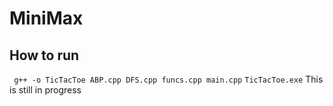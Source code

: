 # MiniMax

## How to run

``` g++ -o TicTacToe ABP.cpp DFS.cpp funcs.cpp main.cpp```
```TicTacToe.exe```
This is still in progress 